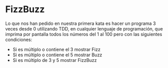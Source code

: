 # FizzBuzz
Lo que nos han pedido en nuestra primera kata es hacer un programa 3 veces desde 0 utilizando TDD, en cualquier lenguaje de programación, que imprima por pantalla todos los números del 1 al 100 pero con las siguientes condiciones: 

- Si es múltiplo o contiene el 3 mostrar Fizz
- Si es múltiplo o contiene el 5 mostrar Buzz
- Si es múltiplo de 3 y 5 mostrar FizzBuzz